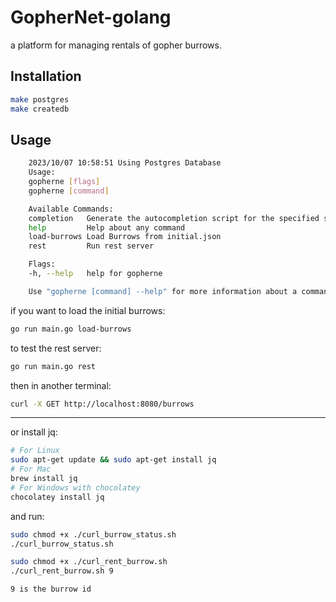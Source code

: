 # GopherNet-golang
a platform for managing rentals of gopher burrows.



## Installation
```bash
make postgres
make createdb
```
## Usage
```bash
    2023/10/07 10:58:51 Using Postgres Database
    Usage:
    gopherne [flags]
    gopherne [command]

    Available Commands:
    completion   Generate the autocompletion script for the specified shell
    help         Help about any command
    load-burrows Load Burrows from initial.json
    rest         Run rest server

    Flags:
    -h, --help   help for gopherne

    Use "gopherne [command] --help" for more information about a command.
```

if you want to load the initial burrows:
```bash
go run main.go load-burrows
```

to test the rest server:
```bash
go run main.go rest
```


then in another terminal:
```bash
curl -X GET http://localhost:8080/burrows
```

---

or install jq:
```bash
# For Linux
sudo apt-get update && sudo apt-get install jq
# For Mac
brew install jq
# For Windows with chocolatey
chocolatey install jq
```
and run:
```bash
sudo chmod +x ./curl_burrow_status.sh 
./curl_burrow_status.sh
```


```bash
sudo chmod +x ./curl_rent_burrow.sh 
./curl_rent_burrow.sh 9

9 is the burrow id
```